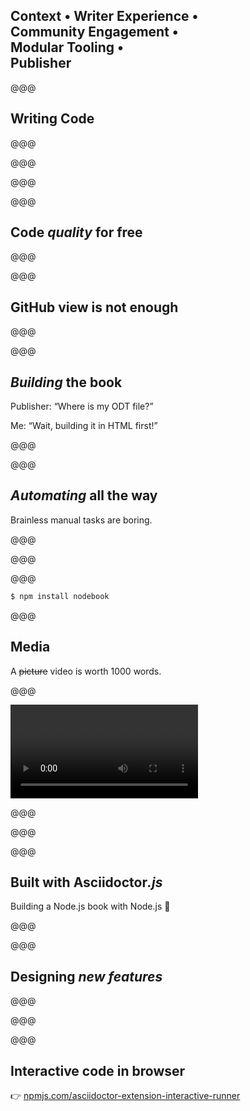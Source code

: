 <!-- .slide: data-state="contrasted" -->

## Context • Writer Experience • <br> Community Engagement • <br> **Modular Tooling** • <br> Publisher

@@@

## Writing Code

@@@


<!-- .slide: data-background="images/asciidoctor-code.png" data-background-size="contain" -->

@@@


<!-- .slide: data-background="images/asciidoctor-code-include.png" data-background-size="contain" -->

@@@

<!-- .slide: data-background="images/asciidoctor-code-rendered.png" data-background-size="contain" -->

@@@

## Code _quality_ for free

@@@

<!-- .slide: data-background="images/writing-code-linting.png" data-background-size="contain" -->

@@@

## GitHub view is not enough

@@@

<!-- .slide: data-background="images/github-asciidoc.png" data-background-size="contain" -->

@@@

## _Building_ the book

Publisher: <q>Where is my ODT file?</q>
<p>Me: <q>Wait, building it in HTML first!</q></p> <!-- .element: class="fragment" -->

@@@

<!-- .slide: data-background="images/plain-code-example.png" data-background-size="" -->

@@@

## _Automating_ all the way

Brainless manual tasks are boring.

@@@

<!-- .slide: data-background="images/book-build.png" data-background-size="contain" -->

@@@

<!-- .slide: data-background="images/book-build-config.png" data-background-size="contain" -->

@@@

```sh
$ npm install nodebook
```

@@@

## Media

A ~~picture~~ video is worth 1000 words.

@@@

<video data-autoplay src="https://oncletom.io/node.js/chapter-04/videos/browser-sync.mp4"></video>

@@@

<!-- .slide: data-background="images/asciidoctor-video.png" data-background-size="contain" -->

@@@

<!-- .slide: data-background="images/asciidoctor-dynamic-blocks.png" data-background-size="contain" -->

@@@

## Built with Asciidoctor<em>.js</em>

Building a Node.js book with Node.js 🙌

@@@

<!-- .slide: data-background="images/community-build.png" data-background-size="contain" -->

@@@

## Designing _new features_

@@@

<!-- .slide: data-background="images/plain-code-example.png" data-background-size="" -->

@@@

<!-- .slide: data-background="images/runner-demo.gif" data-background-size="contain" -->


@@@

## Interactive code in browser

👉 [npmjs.com/asciidoctor-extension-interactive-runner][runner]

[runner]: http://npmjs.com/asciidoctor-extension-interactive-runner
